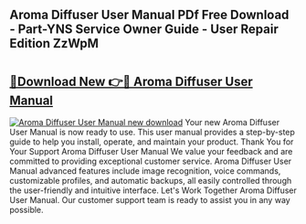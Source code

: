 ## Aroma Diffuser User Manual PDf Free Download - Part-YNS Service Owner Guide - User Repair Edition ZzWpM

# <h2><a href="http://bc28884.oget.top/?id=Aroma+Diffuser+User+Manual">🔗Download New 👉🔴 Aroma Diffuser User Manual</a></h2>

[![Aroma Diffuser User Manual new download](https://i.imgur.com/5g1atiW.png)](http://bc28884.oget.top/?id=Aroma+Diffuser+User+Manual)
Your new Aroma Diffuser User Manual is now ready to use. This user manual provides a step-by-step guide to help you install, operate, and maintain your product. Thank You for Your Support Aroma Diffuser User Manual We value your feedback and are committed to providing exceptional customer service. Aroma Diffuser User Manual advanced features include image recognition, voice commands, customizable profiles, and automatic backups, all easily controlled through the user-friendly and intuitive interface. Let's Work Together Aroma Diffuser User Manual. Our customer support team is ready to assist you in any way possible.
